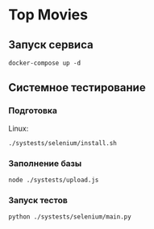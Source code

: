 # Top Movies

## Запуск сервиса

```
docker-compose up -d
```

## Системное тестирование

### Подготовка

Linux:

```
./systests/selenium/install.sh
```

### Заполнение базы

```
node ./systests/upload.js
```

### Запуск тестов

```
python ./systests/selenium/main.py
```
